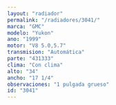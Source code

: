 ```yaml
---
layout: "radiador"
permalink: "/radiadores/3041/"
marca: "GMC"
modelo: "Yukon"
ano: "1999"
motor: "V8 5.0,5.7"
transmision: "Automática"
parte: "431333"
clima: "Con clima"
alto: "34"
ancho: "17 1/4"
observaciones: "1 pulgada grueso"
id: "3041"
---
```


